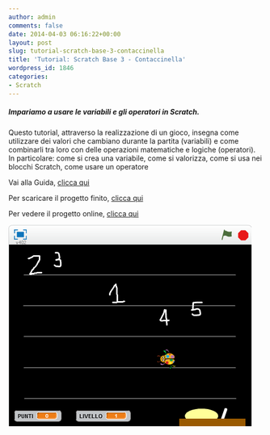 ```yaml
---
author: admin
comments: false
date: 2014-04-03 06:16:22+00:00
layout: post
slug: tutorial-scratch-base-3-contaccinella
title: 'Tutorial: Scratch Base 3 - Contaccinella'
wordpress_id: 1846
categories:
- Scratch
---
```


##### Impariamo a usare le variabili e gli operatori in Scratch.


Questo tutorial, attraverso la realizzazione di un gioco, insegna come utilizzare dei valori che cambiano durante la partita (variabili) e come combinarli tra loro con delle operazioni matematiche e logiche (operatori).
In particolare: come si crea una variabile, come si valorizza, come si usa nei blocchi Scratch, come usare un operatore

Vai alla Guida, <a href="https://drive.google.com/file/d/0B2acWmxEoKDkODBqdXAzZGJMZjQ/edit?usp=sharing" target="new">clicca qui</a>

Per scaricare il progetto finito, <a href="https://drive.google.com/file/d/0B2acWmxEoKDkVFJyTVAybXJ1Qzg/edit?usp=sharing" target="new">clicca qui</a>

Per vedere il progetto online, <a href="http://scratch.mit.edu/projects/18283098/" target="new">clicca qui</a>


![SC_PB_S3_contaccinella](/assets/uploads/2014/04/SC_PB_S3_contaccinella.png)

